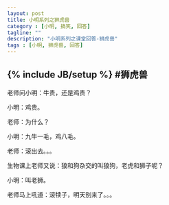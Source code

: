 ```yaml
---
layout: post
title: 小明系列之狮虎兽
category : [小明, 搞笑, 回答]
tagline: ""
description: "小明系列之课堂回答-狮虎兽"
tags : [小明, 狮虎兽, 回答]
---
```

{% include JB/setup %}
#狮虎兽
---
老师问小明：牛贵，还是鸡贵？

小明：鸡贵。

老师：为什么？
<!--break-->
小明：九牛一毛，鸡八毛。

老师：滚出去。。。


生物课上老师又说：狼和狗杂交的叫狼狗，老虎和狮子呢？

小明：叫老狮。

老师马上吼道：滚犊子，明天别来了。。。


